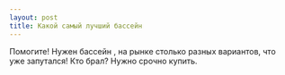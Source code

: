 ```yaml
---
layout: post 
title: Какой самый лучший бассейн 
--- 
```

Помогите! Нужен бассейн , на рынке столько разных вариантов, что уже запутался! Кто брал? Нужно срочно купить.
